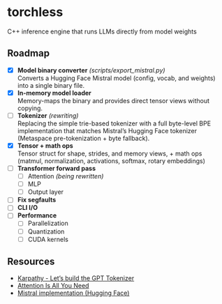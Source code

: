 # torchless
C++ inference engine that runs LLMs directly from model weights

## Roadmap
- [x] **Model binary converter** *(scripts/export_mistral.py)*  
  Converts a Hugging Face Mistral model (config, vocab, and weights) into a single binary file.
- [x] **In-memory model loader**  
  Memory-maps the binary and provides direct tensor views without copying.
- [ ] **Tokenizer** *(rewriting)*  
  Replacing the simple trie-based tokenizer with a full byte-level BPE implementation that matches Mistral’s Hugging Face tokenizer (Metaspace pre-tokenization + byte fallback).
- [x] **Tensor + math ops**  
  Tensor struct for shape, strides, and memory views, + math ops (matmul, normalization, activations, softmax, rotary embeddings)
- [ ] **Transformer forward pass**  
  - [ ] Attention *(being rewritten)*  
  - [ ] MLP  
  - [ ] Output layer
- [ ] **Fix segfaults**
- [ ] **CLI I/O**
- [ ] **Performance**  
  - [ ] Parallelization  
  - [ ] Quantization  
  - [ ] CUDA kernels

## Resources
- [Karpathy - Let’s build the GPT Tokenizer](https://www.youtube.com/watch?v=zduSFxRajkE)
- [Attention Is All You Need](https://arxiv.org/pdf/1706.03762)
- [Mistral implementation (Hugging Face)](https://github.com/huggingface/transformers/blob/main/src/transformers/models/mistral/modeling_mistral.py)
